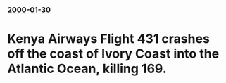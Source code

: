 ### [2000-01-30](/news/2000/01/30/index.md)

# Kenya Airways Flight 431 crashes off the coast of Ivory Coast into the Atlantic Ocean, killing 169.




